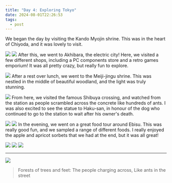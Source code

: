 ```yaml
---
title: "Day 4: Exploring Tokyo"
date: 2024-08-01T22:26:53
tags:
  - post
---
```

We began the day by visiting the Kando Myojin shrine. This was in the heart of Chiyoda, and it was lovely to visit.

![](/japan/media/1000018855.jpg)
![](/japan/media/1000018858.jpg)
After this, we went to Akhibara, the electric city! Here, we visited a few different shops, including a PC components store and a retro games emporium! It was all pretty crazy, but really fun to explore.

![](/japan/media/1000018875.jpg)
After a rest over lunch, we went to the Meiji-jingu shrine. This was nestled in the middle of beautiful woodland, and the light was truly stunning. 

![](/japan/media/1000018927.jpg)
From here, we visited the famous Shibuya crossing, and watched from the station as people scrambled across the concrete like hundreds of ants. I was also excited to see the statue to Haku-san, in honour of the dog who continued to go to the station to wait after his owner's death.

![](/japan/media/1000018946.jpg)
![](/japan/media/1000018960.jpg)
In the evening, we went on a great food tour around Ebisu. This was really good fun, and we sampled a range of different foods. I really enjoyed the apple and apricot sorbets that we had at the end, but it was all great!

![](/japan/media/1000019021.jpg)
![](/japan/media/1000018975.jpg)
![](/japan/media/1000019024.jpg)

---

![](/japan/media/1000019061.jpg)

> Forests of trees and feet:
> The people charging across,
> Like ants in the street 
